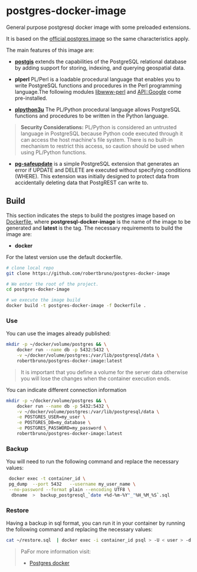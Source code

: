 # postgres-docker-image

General purpose postgresql docker image with some preloaded extensions.

It is based on the [official postgres image](https://hub.docker.com/_/postgres/) so the same characteristics apply.

The main features of this image are:

* **[postgis](https://postgis.net/)** extends the capabilities of the PostgreSQL relational database by adding support for storing, indexing, and querying geospatial data.

* **plperl** PL/Perl is a loadable procedural language that enables you to write PostgreSQL functions and procedures in the Perl programming language.The following modules [libwww-perl](https://metacpan.org/dist/libwww-perl) and [API::Google](https://metacpan.org/pod/API::Google) come pre-installed.

* **[plpython3u](https://www.postgresql.org/docs/current/plpython.html)**  The PL/Python procedural language allows PostgreSQL functions and procedures to be written in the Python language.

> **Security Considerations:** PL/Python is considered an untrusted language in PostgreSQL because Python code executed through it can access the host machine's file system. There is no built-in mechanism to restrict this access, so caution should be used when using PL/Python functions.

* **[pg-safeupdate](https://github.com/eradman/pg-safeupdate)** is a simple PostgreSQL extension that generates an error if UPDATE and DELETE are executed without specifying conditions (WHERE). This extension was initially designed to protect data from accidentally deleting data that PostgREST can write to.

## Build

This section indicates the steps to build the postgres image based on [Dockerfile](Dockerfile), where **postgresql-docker-image** is the name of the image to be generated and **latest** is the tag. The necessary requirements to build the image are:

* **docker**

For the latest version use the default dockerfile.

```bash
# clone local repo
git clone https://github.com/robertbruno/postgres-docker-image

# We enter the root of the project.
cd postgres-docker-image

# we execute the image build
docker build -t postgres-docker-image -f Dockerfile .
```

### Use

You can use the images already published:

```bash
mkdir -p ~/docker/volume/postgres && \
    docker run --name db -p 5432:5432 \
    -v ~/docker/volume/postgres:/var/lib/postgresql/data \
    robertbruno/postgres-docker-image:latest
```

> It is important that you define a volume for the server data otherwise you will lose the changes when the container execution ends.

You can indicate different connection information

```bash
mkdir -p ~/docker/volume/postgres && \
    docker run --name db -p 5432:5432 \
    -v ~/docker/volume/postgres:/var/lib/postgresql/data \
    -e POSTGRES_USER=my_user \
    -e POSTGRES_DB=my_database \
    -e POSTGRES_PASSWORD=my_password \
    robertbruno/postgres-docker-image:latest
```

### Backup

You will need to run the following command and replace the necessary values:
```bash
 docker exec -t container_id \
 pg_dump  --port 5432   --username my_user_name \
 --no-password --format plain --encoding UTF8 \
  dbname  >  backup_postgresql_`date +%d-%m-%Y"_"%H_%M_%S`.sql
```

### Restore

Having a backup in sql format, you can run it in your container by running the following command and replacing the necessary values:
```bash
cat ~/restore.sql  | docker exec -i container_id psql > -U < user > -d < database >
```
> PaFor more information visit:
>
> * [Postgres docker](https://hub.docker.com/_/postgres)
